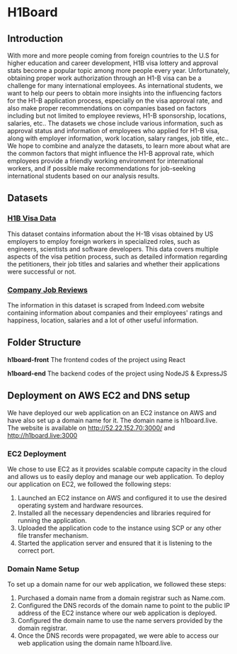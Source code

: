 # H1Board
## Introduction
With more and more people coming from foreign countries to the U.S for higher education and career development, H1B visa lottery and approval stats become a popular topic among more people every year. Unfortunately, obtaining proper work authorization through an H1-B visa can be a challenge for many international employees. As international students, we want to help our peers to obtain more insights into the influencing factors for the H1-B application process, especially on the visa approval rate, and also make proper recommendations on companies based on factors including but not limited to employee reviews, H1-B sponsorship, locations, salaries, etc.. The datasets we chose include various information, such as approval status and information of employees who applied for H1-B visa, along with employer information, work location, salary ranges, job title, etc.. We hope to combine and analyze the datasets, to learn more about what are the common factors that might influence the H1-B approval rate, which employees provide a friendly working environment for international workers, and if possible make recommendations for job-seeking international students based on our analysis results.

## Datasets
### [H1B Visa Data](https://www.kaggle.com/datasets/thedevastator/h-1b-non-immigrant-labour-visa)
This dataset contains information about the H-1B visas obtained by US employers to employ foreign workers in specialized roles, such as engineers, scientists and software developers. This data covers multiple aspects of the visa petition process, such as detailed information regarding the petitioners, their job titles and salaries and whether their applications were successful or not.

### [Company Job Reviews](https://www.kaggle.com/datasets/vaghefi/company-reviews)
The information in this dataset is scraped from Indeed.com website containing information about companies and their employees' ratings and happiness, location, salaries and a lot of other useful information.

## Folder Structure
**h1board-front**
The frontend codes of the project using React

**h1board-end**
The backend codes of the project using NodeJS & ExpressJS

## Deployment on AWS EC2 and DNS setup
We have deployed our web application on an EC2 instance on AWS and have also set up a domain name for it. The domain name is h1board.live.
The website is available on http://52.22.152.70:3000/ and http://h1board.live:3000

### EC2 Deployment
We chose to use EC2 as it provides scalable compute capacity in the cloud and allows us to easily deploy and manage our web application. To deploy our application on EC2, we followed the following steps:

1. Launched an EC2 instance on AWS and configured it to use the desired operating system and hardware resources.
2. Installed all the necessary dependencies and libraries required for running the application.
3. Uploaded the application code to the instance using SCP or any other file transfer mechanism.
4. Started the application server and ensured that it is listening to the correct port.

### Domain Name Setup
To set up a domain name for our web application, we followed these steps:

1. Purchased a domain name from a domain registrar such as Name.com.
2. Configured the DNS records of the domain name to point to the public IP address of the EC2 instance where our web application is deployed.
3. Configured the domain name to use the name servers provided by the domain registrar.
4. Once the DNS records were propagated, we were able to access our web application using the domain name h1board.live.
